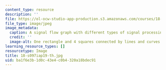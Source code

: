 ```yaml
---
content_type: resource
description: ''
file: https://ol-ocw-studio-app-production.s3.amazonaws.com/courses/18-s097-applied-category-theory-january-iap-2019/ba1f6e3b1d0c43e4c0b4320a18bdec91_18-s097iap19-th.jpg
file_type: image/jpeg
image_metadata:
  caption: A signal flow graph with different types of signal processing units.
  credit: ''
  image-alt: One rectangle and 4 squares connected by lines and curves.
learning_resource_types: []
resourcetype: Image
title: 18-s097iap19-th.jpg
uid: ba1f6e3b-1d0c-43e4-c0b4-320a18bdec91
---
```

